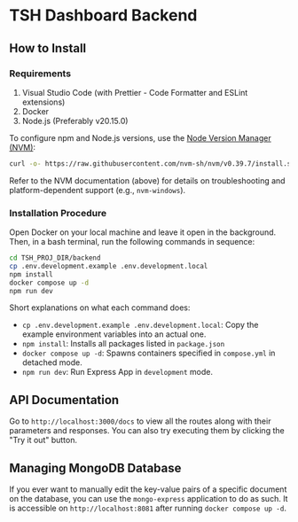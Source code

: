 # TSH Dashboard Backend

## How to Install

### Requirements

1. Visual Studio Code (with Prettier - Code Formatter and ESLint extensions)
2. Docker
3. Node.js (Preferably v20.15.0)

To configure npm and Node.js versions, use the [Node Version Manager (NVM)](https://github.com/nvm-sh/nvm?tab=readme-ov-file#installing-and-updating):

```bash
curl -o- https://raw.githubusercontent.com/nvm-sh/nvm/v0.39.7/install.sh | bash
```

Refer to the NVM documentation (above) for details on troubleshooting and platform-dependent support (e.g., `nvm-windows`).

### Installation Procedure

Open Docker on your local machine and leave it open in the background. Then, in a bash terminal, run the following commands in sequence:

```bash
cd TSH_PROJ_DIR/backend
cp .env.development.example .env.development.local
npm install
docker compose up -d
npm run dev
```

Short explanations on what each command does:

- `cp .env.development.example .env.development.local`: Copy the example environment variables into an actual one.
- `npm install`: Installs all packages listed in `package.json`
- `docker compose up -d`: Spawns containers specified in `compose.yml` in detached mode.
- `npm run dev`: Run Express App in `development` mode.

## API Documentation

Go to `http://localhost:3000/docs` to view all the routes along with their parameters and responses. You can also try executing them by clicking the "Try it out" button.

## Managing MongoDB Database

If you ever want to manually edit the key-value pairs of a specific document on the database, you can use the `mongo-express` application to do as such. It is accessible on `http://localhost:8081` after running `docker compose up -d`.
